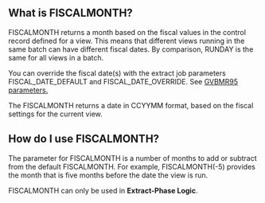 
## What is FISCALMONTH? 

FISCALMONTH returns a month based on the fiscal values in the control record defined for a view. This means that different views running in the same batch can have different fiscal dates. By comparison, RUNDAY is the same for all views in a batch.

You can override the fiscal date(s) with the extract job parameters FISCAL_DATE_DEFAULT and FISCAL_DATE_OVERRIDE. See [GVBMR95 parameters.](../../GVBMR95_Parameter_File_Syntax.html)

The FISCALMONTH returns a date in CCYYMM format, based on the fiscal settings for the current view.

## How do I use FISCALMONTH?

The parameter for FISCALMONTH is a number of months to add or subtract from the default FISCALMONTH. For example, FISCALMONTH\(-5\) provides the month that is five months before the date the view is run.

FISCALMONTH can only be used in **Extract-Phase Logic**.
